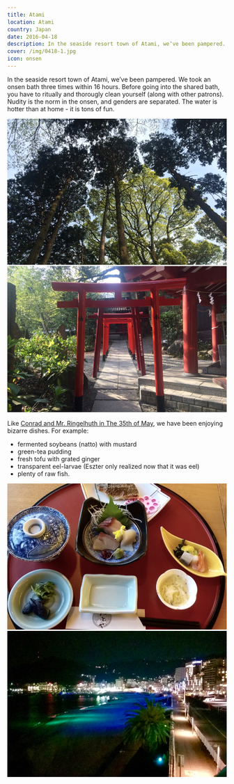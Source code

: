 ```yaml
---
title: Atami
location: Atami
country: Japan
date: 2016-04-18
description: In the seaside resort town of Atami, weʼve been pampered. We took an onsen bath three times within 16 hours.
cover: /img/0418-1.jpg
icon: onsen
---
```


In the seaside resort town of Atami, weʼve been pampered. We took an onsen bath three times within 16 hours. Before going into the shared bath, you have to ritually and thorougly clean yourself (along with other patrons). Nudity is the norm in the onsen, and genders are separated. The water is hotter than at home - it is tons of fun.

![](../../img/0418-1.jpg)
![](../../img/0418-2.jpg)

Like [Conrad and Mr. Ringelhuth in The 35th of May](https://en.wikipedia.org/wiki/The_35th_of_May,_or_Conrad%27s_Ride_to_the_South_Seas), we have been enjoying bizarre dishes. For example:

- fermented soybeans (natto) with mustard
- green-tea pudding
- fresh tofu with grated ginger
- transparent eel-larvae (Eszter only realized now that it was eel)
- plenty of raw fish.

![](../../img/0418-3.jpg)
![](../../img/0418-4.jpg)
